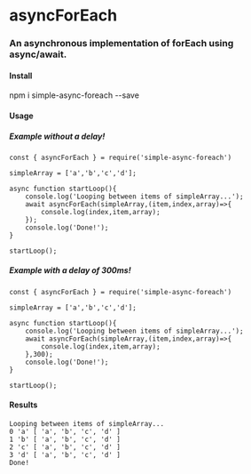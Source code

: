 # asyncForEach
### An asynchronous implementation of forEach using async/await.

#### Install

npm i simple-async-foreach --save

#### Usage

##### Example without a delay!
```
const { asyncForEach } = require('simple-async-foreach')

simpleArray = ['a','b','c','d'];

async function startLoop(){
    console.log('Looping between items of simpleArray...');
    await asyncForEach(simpleArray,(item,index,array)=>{
        console.log(index,item,array);
    });
    console.log('Done!');
}

startLoop();
```

##### Example with a delay of 300ms!

```
const { asyncForEach } = require('simple-async-foreach')

simpleArray = ['a','b','c','d'];

async function startLoop(){
    console.log('Looping between items of simpleArray...');
    await asyncForEach(simpleArray,(item,index,array)=>{
        console.log(index,item,array);
    },300);
    console.log('Done!');
}

startLoop();
```

#### Results
```
Looping between items of simpleArray...
0 'a' [ 'a', 'b', 'c', 'd' ]
1 'b' [ 'a', 'b', 'c', 'd' ]
2 'c' [ 'a', 'b', 'c', 'd' ]
3 'd' [ 'a', 'b', 'c', 'd' ]
Done!
```
